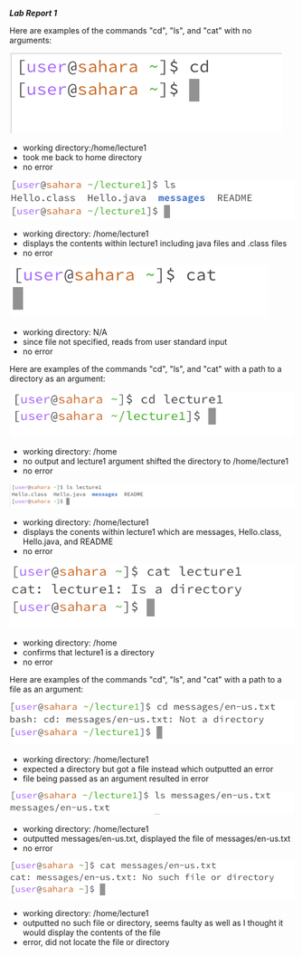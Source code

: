 ***Lab Report 1***

Here are examples of the commands "cd", "ls", and "cat" with no arguments: 

![Image](cd_no_argument.png)
- working directory:/home/lecture1
- took me back to home directory 
- no error

![Image](ls_no_argument.png)
- working directory: /home/lecture1
- displays the contents within lecture1 including java files and .class files
- no error

![Image](cat_no_argument.png)
- working directory: N/A
- since file not specified, reads from user standard input
- no error 

Here are examples of the commands "cd", "ls", and "cat" with a path to a directory as an argument:

![Image](cd_directory1.png)
- working directory: /home
- no output and lecture1 argument shifted the directory to /home/lecture1
- no error

![Image](ls_directory1.png)
- working directory: /home/lecture1
- displays the conents within lecture1 which are messages, Hello.class, Hello.java, and README
- no error

![Image](cat_directory.png)
- working directory: /home
- confirms that lecture1 is a directory 
- no error


Here are examples of the commands "cd", "ls", and "cat" with a path to a file as an argument:

![Image](cd_file.png)
- working directory: /home/lecture1
- expected a directory but got a file instead which outputted an error
- file being passed as an argument resulted in error


![Image](ls_file.png)
- working directory: /home/lecture1
- outputted messages/en-us.txt, displayed the file of messages/en-us.txt
- no error


![Image](cat_file.png)
- working directory: /home/lecture1
- outputted no such file or directory, seems faulty as well as I thought it would display the contents of the file 
- error, did not locate the file or directory 
